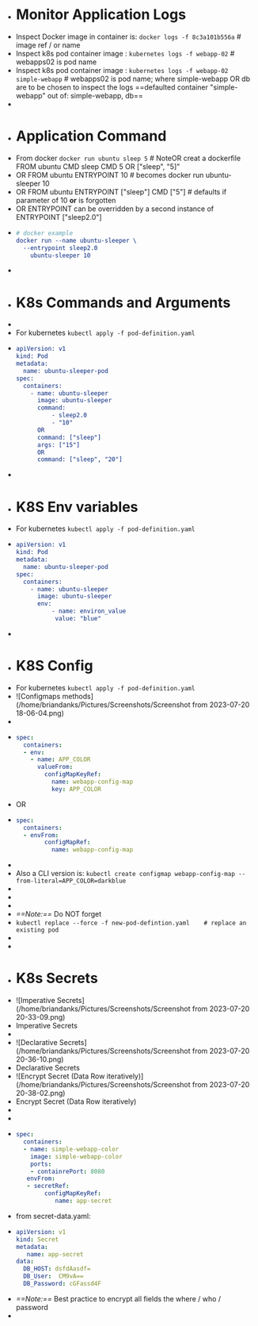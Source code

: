 - # Monitor Application Logs
- Inspect Docker image in container is: `docker logs -f 8c3a101b556a` # image ref / or name
- Inspect k8s pod container image : `kubernetes logs -f webapp-02` # webapps02 is pod name
- Inspect k8s pod container image : `kubernetes logs -f webapp-02 simple-webapp` # webapps02 is pod name; where simple-webapp OR db are to be chosen to inspect the logs ==defaulted container "simple-webapp" out of: simple-webapp, db==
-
- # Application Command
- From docker  `docker run ubuntu sleep 5`  # NoteOR creat a dockerfile FROM ubuntu CMD sleep CMD 5 OR ["sleep", "5]"
- OR FROM ubuntu ENTRYPOINT 10   # becomes docker run ubuntu-sleeper 10
- OR FROM ubuntu ENTRYPOINT ["sleep"] CMD ["5"] # defaults if parameter of 10 **or** is forgotten
- OR ENTRYPOINT can be overridden by a second instance of ENTRYPOINT ["sleep2.0"]
- ```cmake
  # docker example
  docker run --name ubuntu-sleeper \
  	--entrypoint sleep2.0
      ubuntu-sleeper 10
  ```
-
- # K8s Commands and Arguments
-
- For kubernetes `kubectl apply -f pod-definition.yaml`
- ```cmake
  apiVersion: v1
  kind: Pod
  metadata:
  	name: ubuntu-sleeper-pod
  spec:
  	containers:
      - name: ubuntu-sleeper
        image: ubuntu-sleeper
        command:
        	- sleep2.0
        	- "10"
        OR
        command: ["sleep"]
        args: ["15"]
        OR
        command: ["sleep", "20"]
  ```
-
- # K8S Env variables
- For kubernetes `kubectl apply -f pod-definition.yaml`
- ```cmake
  apiVersion: v1
  kind: Pod
  metadata:
  	name: ubuntu-sleeper-pod
  spec:
  	containers:
      - name: ubuntu-sleeper
        image: ubuntu-sleeper
        env:
        	- name: environ_value
             value: "blue"
  
  ```
-
- # K8S Config
- For kubernetes `kubectl apply -f pod-definition.yaml`
- ![Configmaps methods](/home/briandanks/Pictures/Screenshots/Screenshot from 2023-07-20 18-06-04.png)
-
- ```yaml
  spec:
    containers:
    - env:
      - name: APP_COLOR
        valueFrom:
          configMapKeyRef:
            name: webapp-config-map
            key: APP_COLOR
  ```
- OR
- ```yaml
  spec:
    containers:
    - envFrom: 
          configMapRef:
            name: webapp-config-map
  ```
-
- Also a CLI version is: `kubectl create configmap webapp-config-map --from-literal=APP_COLOR=darkblue`
-
-
-
- *==Note:==* Do NOT forget
- `kubectl replace --force -f new-pod-defintion.yaml    # replace an existing pod`
-
-
- # K8s Secrets
- ![Imperative Secrets](/home/briandanks/Pictures/Screenshots/Screenshot from 2023-07-20 20-33-09.png)
- Imperative Secrets
-
- ![Declarative Secrets](/home/briandanks/Pictures/Screenshots/Screenshot from 2023-07-20 20-36-10.png)
- Declarative Secrets
- ![Encrypt Secret (Data Row iteratively)](/home/briandanks/Pictures/Screenshots/Screenshot from 2023-07-20 20-38-02.png)
- Encrypt Secret (Data Row iteratively)
-
-
- ```yaml
  spec:
    containers:
    - name: simple-webapp-color
      image: simple-webapp-color
      ports:
      - containrePort: 8080
     envFrom:
     - secretRef:
          configMapKeyRef:
             name: app-secret
  ```
- from secret-data.yaml:
- ```yaml
  apiVersion: v1
  kind: Secret
  metadata:
     name: app-secret
  data:
    DB_HOST: dsfdAasdf=
    DB_User:  CM9vA==
    DB_Password: cGFassd4F
  ```
- *==Note:==* Best practice to encrypt all fields the where / who / password
-